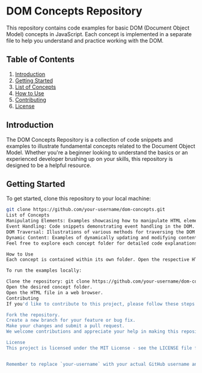 # DOM Concepts Repository

This repository contains code examples for basic DOM (Document Object Model) concepts in JavaScript. Each concept is implemented in a separate file to help you understand and practice working with the DOM.

## Table of Contents

1. [Introduction](#introduction)
2. [Getting Started](#getting-started)
3. [List of Concepts](#list-of-concepts)
4. [How to Use](#how-to-use)
5. [Contributing](#contributing)
6. [License](#license)

## Introduction

The DOM Concepts Repository is a collection of code snippets and examples to illustrate fundamental concepts related to the Document Object Model. Whether you're a beginner looking to understand the basics or an experienced developer brushing up on your skills, this repository is designed to be a helpful resource.

## Getting Started

To get started, clone this repository to your local machine:

```bash
git clone https://github.com/your-username/dom-concepts.git
List of Concepts
Manipulating Elements: Examples showcasing how to manipulate HTML elements using JavaScript.
Event Handling: Code snippets demonstrating event handling in the DOM.
DOM Traversal: Illustrations of various methods for traversing the DOM tree.
Dynamic Content: Examples of dynamically updating and modifying content on the page.
Feel free to explore each concept folder for detailed code explanations and usage.

How to Use
Each concept is contained within its own folder. Open the respective HTML file in a web browser to see the concept in action. Additionally, you can review the JavaScript code in each file to understand the implementation details.

To run the examples locally:

Clone the repository: git clone https://github.com/your-username/dom-concepts.git
Open the desired concept folder.
Open the HTML file in a web browser.
Contributing
If you'd like to contribute to this project, please follow these steps:

Fork the repository.
Create a new branch for your feature or bug fix.
Make your changes and submit a pull request.
We welcome contributions and appreciate your help in making this repository a valuable resource for the community.

License
This project is licensed under the MIT License - see the LICENSE file for details.


Remember to replace `your-username` with your actual GitHub username and customize any other information specific to your project. Feel free to modify or expand upon this template as needed for your project.
